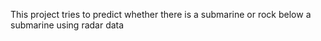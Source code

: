 This project tries to predict whether there is a submarine or rock below a submarine using radar data